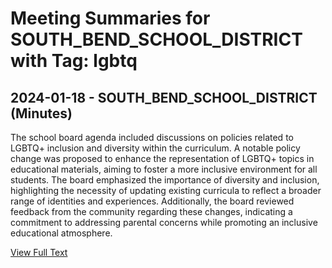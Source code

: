 # Meeting Summaries for SOUTH_BEND_SCHOOL_DISTRICT with Tag: lgbtq

## 2024-01-18 - SOUTH_BEND_SCHOOL_DISTRICT (Minutes)

The school board agenda included discussions on policies related to LGBTQ+ inclusion and diversity within the curriculum. A notable policy change was proposed to enhance the representation of LGBTQ+ topics in educational materials, aiming to foster a more inclusive environment for all students. The board emphasized the importance of diversity and inclusion, highlighting the necessity of updating existing curricula to reflect a broader range of identities and experiences. Additionally, the board reviewed feedback from the community regarding these changes, indicating a commitment to addressing parental concerns while promoting an inclusive educational atmosphere.

[View Full Text](https://raw.githubusercontent.com/VoronoiPerspectives/WashingtonStateSchoolBoardExplorer/refs/heads/main/data/countries/usa/states/wa/counties/pacific/school_boards/south_bend_school_district/2024/processed/2024-01-18-minutes.txt)

